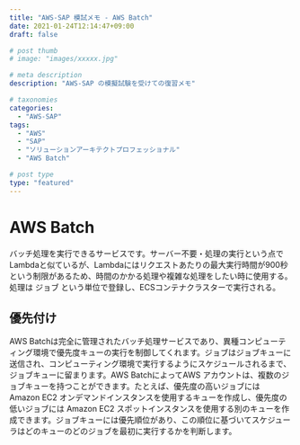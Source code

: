 ```yaml
---
title: "AWS-SAP 模試メモ - AWS Batch"
date: 2021-01-24T12:14:47+09:00
draft: false

# post thumb
# image: "images/xxxxx.jpg"

# meta description
description: "AWS-SAP の模擬試験を受けての復習メモ"

# taxonomies
categories:
  - "AWS-SAP"
tags:
  - "AWS"
  - "SAP"
  - "ソリューションアーキテクトプロフェッショナル"
  - "AWS Batch"

# post type
type: "featured"
---
```


# AWS Batch

バッチ処理を実行できるサービスです。サーバー不要・処理の実行という点でLambdaと似ているが、Lambdaにはリクエストあたりの最大実行時間が900秒という制限があるため、時間のかかる処理や複雑な処理をしたい時に使用する。処理は ジョブ という単位で登録し、ECSコンテナクラスターで実行される。

## 優先付け
AWS Batchは完全に管理されたバッチ処理サービスであり、異種コンピューティング環境で優先度キューの実行を制御してくれます。ジョブはジョブキューに送信され、コンピューティング環境で実行するようにスケジュールされるまで、ジョブキューに留まります。AWS BatchによってAWS アカウントは、複数のジョブキューを持つことができます。たとえば、優先度の高いジョブには Amazon EC2 オンデマンドインスタンスを使用するキューを作成し、優先度の低いジョブには Amazon EC2 スポットインスタンスを使用する別のキューを作成できます。ジョブキューには優先順位があり、この順位に基づいてスケジューラはどのキューのどのジョブを最初に実行するかを判断します。